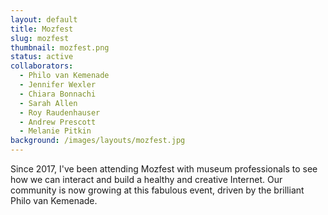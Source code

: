 ```yaml
---
layout: default
title: Mozfest
slug: mozfest
thumbnail: mozfest.png
status: active
collaborators:
  - Philo van Kemenade
  - Jennifer Wexler
  - Chiara Bonnachi
  - Sarah Allen
  - Roy Raudenhauser
  - Andrew Prescott
  - Melanie Pitkin
background: /images/layouts/mozfest.jpg
---
```

Since 2017, I've been attending Mozfest with museum professionals to see how we can interact and build a healthy and creative Internet. Our community is now growing at this fabulous event, driven by the brilliant Philo van Kemenade.

<script src="https://cdn.jsdelivr.net/npm/publicalbum@latest/embed-ui.min.js" async></script>
<div class="pa-gallery-player-widget" style="width:100%; height:480px; display:none;"
  data-link="https://photos.app.goo.gl/wv5JfPecmiC6fEFC7"
  data-title="Mozfest 2019"
  data-description="145 new photos added to shared album">
  <object data="https://lh3.googleusercontent.com/5vIbO--ISiYdBtuPtbtiV7b9Re09n0Q4NTeHKAP3QWQPRpXsnGbNyzjXwW1E7uRDu8g12aEsRrp0qR8KlFMcFuDMGSqp1ctFfw9bLnwhh8ciEnBH7mxNMiTlk7vA8DFJy6MTOBHmK0c=w1920-h1080"></object>
  <object data="https://lh3.googleusercontent.com/VCsIdU3D26LUNrUAqB6C1U6evtlnQNBtfLJxQYrajjkHO3BBFBVLTHby8CnuDnIWf_MJ_wGTClucSSMhdiDxHfDpO5G_vZMJ-6bUq1CpIL9r_WCEvAFgw-RBR8nRKi6-61XLRJE2kGw=w1920-h1080"></object>
  <object data="https://lh3.googleusercontent.com/k77Smu65g_LmYlCOvZ1GKuEcoJI365hnXToOzJqxQstQjtNx2D4m1yJIaWTmp1JHGx4-fQesTwLl8ttd3jf6lPxgvIeIG4ho08pSw4foA276QpUlNPbxrKqnBLIxgINaIPC9g-SNrb0=w1920-h1080"></object>
  <object data="https://lh3.googleusercontent.com/RuG5Xv9WdKc92tr05py2jb1nSGnsgwvXFkPjvEa2XtLogc9sD2-wdj5CEovnvAcDAettOoIKQnQNJ3wxkyrGSPGFfMNt9e08oeujfFpr4ogDpf1zitIuAaSJeR8cTpvhJ0srM5rCCKQ=w1920-h1080"></object>
  <object data="https://lh3.googleusercontent.com/qKOgOiblkGe0D72VXVoAm7o6ZE0aOcSlsT6Xq8f_aMjn1qFHhK8Rg-3Rm-HjZ7nMOOiNg-VD4Y676--w0YVvYPYYuK6ULfBBmDKYLpmY9JqLqGDHGhKfsdPlgKW4PvLl47iclMpAuR0=w1920-h1080"></object>
  <object data="https://lh3.googleusercontent.com/DKdQKVjxvyCllTn7Km6P0nwsA6vbyLRVJoUajv25SMaTfCtN0C7-PYu0QWd6FbPgStP4G4Rk_U4OrXYbu7ZbyUIRKXJ18HwzsRj9_Gwr_2zKtVNVMpd1L91KDqKymhoRRfXTL7ejZdc=w1920-h1080"></object>
  <object data="https://lh3.googleusercontent.com/BsF3BUhi1Afu0dsRvG53iDXEk1qlykPjGrmEfxZtYuwtkY3BdSFnpDpZ19Eq9f600HSUBeR0-hfdUC3SVqNcSi6alhWzq8dif-Dx0Lt8VF4VbC-lccEJ-QVkVEzQ8j8xBKL-P-mraA=w1920-h1080"></object>
  <object data="https://lh3.googleusercontent.com/Sy7IE-KqGs9-xOzBQK9hO1t2gAhyuGt-v_s0EA0_eTIHfB16JH6Pm_-BYQ8cSWH3-3F_OAPmP8WKQdkXgbjTxMoaNBndqcWJwAkIt1kp3NIwPEViaRgztG4ggFGK2duJZcXVeAnkotw=w1920-h1080"></object>
  <object data="https://lh3.googleusercontent.com/l7ZzQlpGdR2qOiTrlqrojw99ZNxnKHWbVTOwmhBOuWZslvaz3G1rUNa-4Kl_Bq8xllvCsHEn-mTTlw11z6xFiJpbBg69BCl3yszs3_bwro49FJgcSzNjoBEoYKf14FnN5fBOZHpSVME=w1920-h1080"></object>
  <object data="https://lh3.googleusercontent.com/Iqu8kBMBeD4nqQpxKGKKFIgIpmzjlQBSjFTZNOeq_3sVqb0Os3DCFOddjBKdMQwl_py1N3DRlBrnkbJ5Hq0DVjPhAAI2SJjzzh1faTFdt1mueYSd3pUnz76DhLj9wGF1ePCdVvA6z24=w1920-h1080"></object>
  <object data="https://lh3.googleusercontent.com/q7Ljcqyk_D25GldvwgJWR2Bvw0cIqLlxnN79tbyNsGig26jVicTArkBqYIzam7W0ekd6lXIJHC5r2OvywYZ_rzwSpvXK0P4EtBHe5BrhbsgL6b_JSdobPghh5SMPe4l41LzN9oYR1O4=w1920-h1080"></object>
  <object data="https://lh3.googleusercontent.com/Xs_6sWp5zU4ruUDASRnSwmmdIKPz2-C3yuDSCOX_ryM3ynGK2wAowLSffSnJTy3L9f_l9-pkqQC3_XlqQCKk4HrGgyUB8t1V1NfXR7h9FgZQglRhQHAIiGOZpnbV5rtfhu6DsvzGHUU=w1920-h1080"></object>
  <object data="https://lh3.googleusercontent.com/krAk3ANn88CfRpSDEJC9Aox3Di94shPtONLUqY1jzWWiWyrUUOs9UhlVfEIYcLAMsyEUjhO8CeKoAx86LgN1jJXXfco1X_T3iQ-KYwpm4KxP8D0aKgcdXHqkvlF1IEOOy3bhPV9ytxo=m37" type="video/mp4"></object>
  <object data="https://lh3.googleusercontent.com/7LL4ClZ7egb2Qd1n4TRDBSL53hufQWoY-8mdo25hleqyFCC3FSdi_OwqOBRq8fBweE8orajLDHu0-Vtysj5qoJtKNUEnyrQTSSdhXvdbBZbQGFBbsQ97cJU_Wg1-6GTty3q21m764qA=m37" type="video/mp4"></object>
  <object data="https://lh3.googleusercontent.com/W1NYYQQzrnYHYQs4Vuf6BlmfQ-KAP0nX1oob5xawWTCl4reeNujY4IYbF50wR8HkVPtrAnTOpbVdMDjtR_Gzh1RyiHIIvNhhjImfOiNyeGTJObEPPypX6TKhAycdWKGhsWvGLN06eSA=w1920-h1080"></object>
  <object data="https://lh3.googleusercontent.com/Q4C6XY_SAOuu1DQCPcwgDHbXinEImmKYBbx2qyphR6VNMT1bXJuU9jihIyLVGHNS1L4UALCjo_MiZP16YBc6FLBUkvb4B4YmuqMYYNM5UWb1mMAlO9I_9F154K-8jQMuSegRbnhhrsA=w1920-h1080"></object>
  <object data="https://lh3.googleusercontent.com/g5uiDGumy9e3wreF4a8Tz3DvtVqiN6F0Znyr_HaikoHMYgNJp9zzsVwmgo9Kb5GrZz-u4KyxPWzWQZyuUBfVmj78h20yagGvsytQQSAAy0D1dHVVL_j0BxfZJdPZ6dPBEL2WkUDQbhU=w1920-h1080"></object>
  <object data="https://lh3.googleusercontent.com/F999ChKsKSmiLRKYxF0aHg9DPu_-aY4FpwSlfJFy_XdxMz4XQ4H3FLUsvoCupgtyA78b8znpxfzCtFaSSxpOvZYlo7ekcdQxCtVf90Y7UzVhMlo19JMoT_vfPwoB-DMOBMY-GWCRM9Q=w1920-h1080"></object>
  <object data="https://lh3.googleusercontent.com/oVVqAhRt8VgfnTt4LfsB28M_9bHZ63mf6flUlAI2bPRhiUMFUxEXv3DNaT3DcOI5tSgmav4gJyLRYSf4IFCds8AWfyJNvAFWYSQ3jkfv437SrBuQ5lTCjiB0MT9L7_iuC7dc-zjat2c=w1920-h1080"></object>
  <object data="https://lh3.googleusercontent.com/l4e0gTl0CDHVovgXcMz2PvJTJu2OavylIU_UW9eTyeI-W88__EGu7pb6a1LY669f_9v1m8ZKEdE2ttLDaJiUTWjagJsEndU_U7rAZqCNui8ZkykYu2LzZRHynOLqbADtITo3ps-enLQ=w1920-h1080"></object>
  <object data="https://lh3.googleusercontent.com/o0nxSM6NYdWjifEbBpESsTby0WOjQk0XbYMvx7x9p0xmqEwdibAf_kawRFswLBr6T2v0Y7hJ5wu1h9_BlqUtpO3gYTRPSAAyU7EDFW_Rwf2xJlYjepgO6NZ49z6KLZVCmDxSgZPAhWc=w1920-h1080"></object>
  <object data="https://lh3.googleusercontent.com/fbc_PVXEky3Nk8bsRtrfitbh4o3j6UNGyzYhhhG3HZh1vsaKf2xl8zNa40HRNdnfRgbGZkRTcyJ4NB1PSls0JIljuHJ0k1No8KCwkzcAaZwTa_UPfspO6w9RSNTMVnHUWkOIMm0BdqI=w1920-h1080"></object>
  <object data="https://lh3.googleusercontent.com/ULAqFyXeV9shEAUaMR3HNfOp-Bl9K37UVKCx7E8blE_8seBaAihpjK0A3PdRYQjtG-Zj6rExx1U_4K2uWqkNwyAPJgqG5WtCHV2dvM3cWgXOixZIiWUWFvUlapsgQnmLWsVm4g8dqjk=w1920-h1080"></object>
  <object data="https://lh3.googleusercontent.com/7mRHyVT9YbymIuTG_BLXksP3RketmhnlBMzIGhS9ADiytBZbPYkjCG-K8DkmtqpXOlcRyC643hgV2Mz67y3Q5qN94q0yo7qteMJpRdi604S8kiJEgk0PVECOWVLwCOgJApebBqonlb8=w1920-h1080"></object>
  <object data="https://lh3.googleusercontent.com/pCmumch5FvyJ2_tbH82foRwm5i0DWQNvYNGuYx3sMU8Pjhqweb1wzpOG5wk1QPLhMSifMQmDOBnSTWMCOtTR5XxUg-89kIe792uDvRi662Y8LgkozmF1NdhVBjXkIfMdkVeBTWQHkg=w1920-h1080"></object>
  <object data="https://lh3.googleusercontent.com/I2oI3dzR0nMYkT0HF1Na7LtPCFzjGRXMbXNgRvjAjolGHiUKTaPZG43g3kcKxZ-YA8sWqOZTZJc3y-CDnfIHdwUVwotdAidC5OjDj6XCBgKyypvaHZoZhKue8rRwG-KMjORNQvFUjw=w1920-h1080"></object>
  <object data="https://lh3.googleusercontent.com/PLycs3m9NY6p_WTD7_1PcRIc6-6xVihfRgGoGu7G3WMbZfLsxQfwM-QkQ1454B6RvolYJsGLjNL2nEum816lTidf2w5ZAMDmFqWTjN9dsvXxFO3d5gEDykvTRRB08rPbVksgeM3VjQ=w1920-h1080"></object>
  <object data="https://lh3.googleusercontent.com/Z2wMkRRfwd0D_NOUcio7pA3WI7e3jPujMFEW6ugWPZyG5Lh9U60OchRH2ibw8kqzINtZjULj7pMNlYYFbGnV8rp0PFSH8gZ7gdDEN758qO4_2GDByDwuVR_WontnPvBeSELawO5iAw=w1920-h1080"></object>
  <object data="https://lh3.googleusercontent.com/CayEPs-voaWoKmEZar-p5k_PwP0qNKHdHRF3lUzQ0WlN_FPMOwZGNGYQoYTKvM4d1vThJLnDqmSv28lmVrLuWqKm_zbLmkzdYnEryPBgj9LKgzmESHuubmGaCrQVWj5gk8WtnYRwPw=w1920-h1080"></object>
  <object data="https://lh3.googleusercontent.com/EA4hiHLKzzw57fmLZDgX2lvB3_c4FTIaKxm12CJYmnewpoJJoIRJRGMgtI0ZUV6VgruGeS4rZ12XUvDlzM97piNjD74MdPNCjQGKz6zAFyU2nNgPzBznzKuMl-FsA0WVPFQZZWM2nw=w1920-h1080"></object>
  <object data="https://lh3.googleusercontent.com/WHHkoudgTmgixvQtEfxQpqOBGBxgsUm9e-1T83Lxk8mgBT8FqbX-l1pll9bmPq0lY1eQ9HzOrkzt9ek_VPFPEtciROYq5attkgnEg0F8jOcxodvuvUZ6VFs4Fn3iBF1JBEnlqllFBw=w1920-h1080"></object>
  <object data="https://lh3.googleusercontent.com/-umepSVdPo0ponX-aIvAqUqQGe659OoJmLsDV4GUnZnFcE-FA3nJXbk1OCBRlTQUu2BnYgMQWD8322EL4FbK5CHLgb0_7TatjsiKKM1RqwwCOmnMHDTI9Vk_I02TjgO3FTXw-MiwcNw=w1920-h1080"></object>
  <object data="https://lh3.googleusercontent.com/05dekrGC0Jj5l5V8kQYOeZIiUsIqhuD0n5QNQd_WJUFO02sEMIOEkNa-LFTgmummM6qbEY3J-Sru43p9cmXzLR_Wt1ooRfraAOJJMa_KmDyvjfWIYdWTPw0GlPJ7Ss1adrI_wiklmFM=w1920-h1080"></object>
  <object data="https://lh3.googleusercontent.com/vPOFDVzlITdVx9usdMXVQB2UnYDXb0V7FjClI2_cB-pGV1i8OKToy8DBA1Iw9l2yfbVGo4zhfqfiOcS1rMKTRn3Qqpa4JRX3aWHg5t34R-EC9eYbe4jiwO0mN6DtEdnxz00x3sezxA=w1920-h1080"></object>
  <object data="https://lh3.googleusercontent.com/hNkMQnUM_W-S8f4SEQhvKrvMXxANGOpyvzwHzADOyVAJlfGk6X-naVnAr0KD6sV49Kin7PjqGgSeuywq7uEpc2J3nzOP0pGxnVVSe78v0fZ6TWXz9kD9oj_huiarnf1d48A4YfR9RA=w1920-h1080"></object>
  <object data="https://lh3.googleusercontent.com/pqGJgiMivJFNXZbugSkE5EvCSxVYPtXJRmun6kHDkWBN9Dud9hwcnWE683uq_hhgle0f_gzRw56Gh2Ne6agQaIytcGpjuBaQ-iKrex4MOq2u008lFXWjc3J0FOG1IbVAEbfHm6c-SG4=w1920-h1080"></object>
  <object data="https://lh3.googleusercontent.com/Mv6UILXzjEP2JwheId9ITc24lhYull72XiuzgJrTVn7VdsXrr4iYL9-fbX3ODcN2RnVWA7hy8EIFh1VaOrAtrISeQ-4q74_y4ZobZnm-dNIDVYp1sqVAOjo8HJ0814TDYTUwYJLZxeY=w1920-h1080"></object>
  <object data="https://lh3.googleusercontent.com/178RtC9chS7K3EE6_CxroM2HodBbRV-yPDA3PvTYDh4E2OCaclvQLQQA4A2dmux7Oc7v4Kc9kUyVQAYqjCATPI79QaVC3brajWjaQkDs79NIRrCTbvy-VqWHfo1s5TCtn-8ZOR5BLI8=w1920-h1080"></object>
  <object data="https://lh3.googleusercontent.com/hR9cXVRTL5Khr9_5UvViOub4Ch4N8jufoBpkrDfZOo84T0H66llc7UuTqNOrK34ioCEaQvmX5K0L7_fx4mS-mck_vVCo3uRi1bE_6oihASpEVsOocI1oqVdRypMGuKJ4a-y3bMRswE0=m37" type="video/mp4"></object>
  <object data="https://lh3.googleusercontent.com/gjUQjHuxhUIW6Il9KMunuU4r5H2v5ODSd9WC8BqJBK9V549KRo271GuuvU1YwM-hffJAr6NMsupZslksN-xdId8ew3vUWOaISFqxeV1MzEu-Q3I03xMKVW5xi1rcqEOpmX0RJRY3Hfc=m37" type="video/mp4"></object>
  <object data="https://lh3.googleusercontent.com/scTq07uhK72JHMejWFgjVrgAcimubuUvUiiYfOiuO4olQ57XOfgKJw68x9B7bmGip88N2rRnkCGFlAq6tm8ElIpG-TwuC8qpftRFymUyLe2VhzQUjUvNulv5TzOgJeqxGsbv1f-DId8=w1920-h1080"></object>
  <object data="https://lh3.googleusercontent.com/XUsNbhHIfQXXDxCqDl6iOni68jutfhA-jWpA0xLdwM22iQREElWvCcU-wdC1sEnridmJtKVkpEHF2MnDHbJzx3nMlaWgoT-krG-WAEmzyh9yfzgaS9HQThAReRMYChrXngOvgzS6WvM=w1920-h1080"></object>
  <object data="https://lh3.googleusercontent.com/SW6LQR64SHOUQTSzF7CsrIn5vt1_sZaB597xUG_DxkwPQRUtbaUnUrFoRsNaQgySD9uITzYq3Lms1x3rJa0sH5d6mtf9xNp2PmMl6CY3PXShzkyRbiCEVZEV8hWsy7nT2VfCqMnJgA=w1920-h1080"></object>
  <object data="https://lh3.googleusercontent.com/l80Bi15prlHjBeIPG8-9BNjlCycBphPCTJmL0s2liVz2cQvaFlkEdESU7bH7SXftNVh4SLOAp80mn60t0-ZNi0TjwvcaJhWV1soxnCG298pVSebhtJ27kgRynwSy3iwa-X6pKh4GzA=w1920-h1080"></object>
  <object data="https://lh3.googleusercontent.com/bqbFltNG4IQWHI9K0J4vRAjXJQ14xJW4SGFXACrCtHDsgN_ExZpfhokiRB-nZPJdBS25lTULN8y1uOhCZGKdWki1kjiTAXdQGLSmzjeq56q4EMEz5dU9TGzeDDTk1a4aZHNJBHwMzg=w1920-h1080"></object>
  <object data="https://lh3.googleusercontent.com/RvjaML22YY4GcH0deYqAvRAncVViBBuyWPdsHQd_vEgxxm9jqRZKUj9GSBb2011ZDZp2XT_mANvR8PDR2lCLqv3BBKVE3a5MFRkdJuD8kkGduqkWPcZhNaDhjJ8sQd9bfZtTn2KvfQ=w1920-h1080"></object>
  <object data="https://lh3.googleusercontent.com/Inl4DDtd_R4-NJRN-RggoZ0a24BG77QSuCK3uJPj_1FudKFy6EYVKF0EZuAN_qof5S0Z8f1MlGQUAzK_hfFkQ6dNLgBXfcrSnAkoWREEfycaOwUwsEf2zmoS2Flow5gT7Tf7VoX2bQ=w1920-h1080"></object>
  <object data="https://lh3.googleusercontent.com/OiE35N8igaLUYitOOPQgSOcRB7wDiVNxwValKHaBlXCgu9zRD2I9To1MSpyORqijFITniSaVDoMBGWyaXv58-1QxyvCZ0kXfIrmhCcoT_PeiiW3ebICINVexcOiqH5VLuAgs0MJI3Q=w1920-h1080"></object>
  <object data="https://lh3.googleusercontent.com/A5Wo1zT1h85rUPDNslLd3upC48lYFpwU3LiFSgM6PiyKxtoQwaAWZwWdmXM6Nnf8Up64TInLoKIr4d_8uvBgRBS-qI6HNhQBG3QPG6YVvX-X6mFVK0vAke---u0LQcDUREfsCCBXrQ=w1920-h1080"></object>
  <object data="https://lh3.googleusercontent.com/Sgt2UENXZdmGyDzD6uFWNNaW0-azhv5k77dDiS4B82n8gU7KnQNd4QeDUkymbWOUg7eXyfRiN8P1QiiQ1ZF5bIkNxfkhO4j0Bt3xWF8qNRwJI4_dj9uabsvTT4qa2e5jyiCYhKZemA=w1920-h1080"></object>
  <object data="https://lh3.googleusercontent.com/8e8mdw_x-KW97A1pOme8Xjx0zxcPFHEnC_W4MkoyzikCAsQBh4JtbU2y5R5PbaVO76n_b18Ba7U-T5KM7U2cvArfHtt8TXckV9iG0ajL8_xsTfs-LuV1JUfcc7vK1SWKqoD5OA6weg=w1920-h1080"></object>
  <object data="https://lh3.googleusercontent.com/Vc6M72JfRGpKftMY7051GX24B596erqUGH8uSsVTD3V-mp5Nvz1gJtNiusITDFwsfduNn4FqfecG7Hml64Bayfv98jeoBp2WlrLhEzCA5AUIGEyImkzdIsd4xShNG5S03EUEOT68Mw=w1920-h1080"></object>
  <object data="https://lh3.googleusercontent.com/Tdio_ZCn9ouSyznpu83RzbtajKd3OKbRHGDwoxtX4L9VtU6t3v5itxSToquGWmRtnoMLExeqUfG_NdFhB_Bky9wO0p308b72deRluR7lm5IhbQdkmUKaqJqvgkJEVMW5kXB-bY79sQ=w1920-h1080"></object>
  <object data="https://lh3.googleusercontent.com/HZT4MIbLW2D_UD5L0V1ULH_VEGCojoBVGM7Lncvjw9_8DU3e5sGh69OKiIUP7eIf76T_dOXhrsnXpdx2yGsPbo2q9JWFiPgKpy5UXAsp-mtD6s06rGxVETkchjZbsaQCXlVx5tV9vRI=w1920-h1080"></object>
  <object data="https://lh3.googleusercontent.com/X4x7NrGC66AjsZ5UbmCFBH2_GDvl-Wi-uZ_WrfV10a-bPaR0W6s_dYjqZqGeOWQd5CU9L4mUAK9R9seGKd2IqjnQtn-WEcoJlPjyCzWlsg4T8NF_YBq3FcWQhiMOclYu-eFN94YVRdU=w1920-h1080"></object>
  <object data="https://lh3.googleusercontent.com/p9WtMiB2-DxRpfvt5V_Y04LhgcqwbJqTL7LD6n81nRMak_fjm--7FPZ9w17hgG_9C6cNF-W6szkDs--Ee1X4T6xha5CdMGHx9HVGxuzltm9m5NHxMkx7jGFxABQshQIIlsVdvUJIu_U=w1920-h1080"></object>
  <object data="https://lh3.googleusercontent.com/xqrqx7VVLe0t9vIo8sZ8YLgyynWjCOYlLWCKenzYB5QFg99mhIdBhBJ4SbsMD3Gu9bV6Xkg9iQwEcwSb8l0zQNoAIWyoiC6pzJOZORQOjwHF8yp_3OzHJSK22KkfLd6gUNomi1fjMUo=w1920-h1080"></object>
  <object data="https://lh3.googleusercontent.com/c8xPm6mJE9-K5IVbXONRMU8OmXqGPEQHcNGOuUq_XW3nc_A0eluBX_4smLUJnI_9Xk7RfdTWg8KFFVdO60l11pdYuM6fU6QGD5kJyqiffvvYzrXM6xp-0AnWarkO9GJsTQ-pwPDjkg=w1920-h1080"></object>
  <object data="https://lh3.googleusercontent.com/tJS6thoOyoURRZYtvuqFis5BoNoBwWg6GZfibKAsHYG7XDBtVgIIKYEB9qokMD6wyQ7cKP6Ioa0NSpu9v5cj6Xf-FPrWM95f4CA5pFDdc4rG07sFfy2nX2bERlyptiEhL97IfqLIzw=w1920-h1080"></object>
  <object data="https://lh3.googleusercontent.com/DR_GXuYDySzOdYKqHVYu5Zq54iiOqgl_PaL_ob4KVFPqOdyU9DRz8mjDPItHsTWRAwWqx2nWGG1J-NL4t2rBIwuD-QCjGsjyf3KQoxknlohiBf-G9nIPwFe0dNJDfOypII6yGHiJcQ=w1920-h1080"></object>
  <object data="https://lh3.googleusercontent.com/K7KmgDe5LMPCYehscv0jP-KvuL-YSH0aTGEaaQbm4wOz9t-MM01uEttquWyrIeRBSNB4Amp3RwdASrAKtW2O_6bkNUtqspmNVAsIU7jxCeWyNMUQCjkkIPqdqMlr8U_BUcF8ugJJauM=w1920-h1080"></object>
  <object data="https://lh3.googleusercontent.com/QRJDphlipxD7mNAbI_aDxULwWGOzIfdpb0F6UiOYv1ba4pAx1vNbS6FN5UY7oJYs7neiXx7ZqcklwZq7vuynRagFJtm043ZxHGWTHzKUWgi3ONeJqZXYIyHC_ETumqbJs1hbp3zEoJE=w1920-h1080"></object>
  <object data="https://lh3.googleusercontent.com/UKh-FXma2qS0u96EKsmf0BwueYUG3l9c6pcLeQShBCGD8eerF4rVCicHwF7Z8-i8aSlp-Z_00OLT8VKFBsoCVtl7TfbeONtaePVZZ6-nHhK0m_b2SWSezSZHrwDhXAH6t7SqSIvY1O4=w1920-h1080"></object>
  <object data="https://lh3.googleusercontent.com/c2i-NflmriUcVVB2mwed1BSXVzGd4sP_ck5hx8ub7ZSX1zqP3EUjtDPxwpFZCgLNgb9IpC2gNgLwDx7RutyLH0bUNIhJjAdA4rG-4bwamcVVLFyVHq_r7h-pfcVFtE1awLKEd3WrxsQ=w1920-h1080"></object>
  <object data="https://lh3.googleusercontent.com/DQV1fie7b8HaNDxCUPZGVsEtwoeIK_lZFWA_Obvi-02DfEZxOcQja-IqCoL_9WQZk-EXRaVbNzJk8aSw6AkvpROeygUgmMmT06kO7JTb48fmS3d7UCUdX4hKLsI2DiVXW92sA06LryU=w1920-h1080"></object>
  <object data="https://lh3.googleusercontent.com/0cFyc37-nZLMUgmXtYovTDieJUBE6UC145WcM8nDvj992fspyMhBWzi530h0WrL9b2RHmXy88T8sjVjbyWANPcBiwVKx2wAs6Sz_MQnSQTVAq8paNLHnoDJBUzNdNDeepR9W3R-sNfw=w1920-h1080"></object>
  <object data="https://lh3.googleusercontent.com/N-X2vLosnbLwdFuNCMYTa63GlHErXjBtbk19seLnzX1RxRoFqgxtoLFxjPHN36asnSwF2hUjy_f8ECaFR3A6ZxfPCv4TC6-IRWi0m0n8VStlOWigTbtjHSsnXe8EpoRgGwhjxJn2uGk=w1920-h1080"></object>
  <object data="https://lh3.googleusercontent.com/zsPK2QWnf6WEHDs6knOvwAulY-xlLQ2bY-weUFUdP_4M_0yFqewXSSFNZYaoFubdLOR-joFD56Htfz5wsgErTcRKaqvWWPnJ0GvTImTEacp_53YQMjdwkLJeXPiPhlt9-S1zghi03w=w1920-h1080"></object>
  <object data="https://lh3.googleusercontent.com/NMS4DLC1Dzjb7hTW98U20U3rBy8dxlBhmuITTHtQiVd5Xxz5hR4rBXwAQC52kOxbRFhdqaHs_drdiqeDlieNhXL9q3xn22yBWFOvf9daSbHvUyD_vV6ytI5zBJCzj1GmZi8NDIUSNQ=w1920-h1080"></object>
  <object data="https://lh3.googleusercontent.com/vuLv2D7mRdUeOKaVpmjebXps6a_TkmNTXoIZGfHoD4oIAQ5hLlLdzUBDJLO6kZm4EKm7dIuEzE4xbExfHmtG5oxRqBePjMwusbjYjpS0ykj4jwynM5IVq4MhSLDp0iXDdxX5Ckhz8g=w1920-h1080"></object>
  <object data="https://lh3.googleusercontent.com/NnTqbXa5d3qprIC3k2zEThJvnrGFQ1NgAxtf-F2qde9Ap34Cx4wVyC-mwqEs3NsYis6g6GY3DcCk8wfvYK-72tUr4M66LQd3t7KpljxbxIRaq09WlU6FyRnrxqboS6_hVNVO2ea0Frw=w1920-h1080"></object>
  <object data="https://lh3.googleusercontent.com/aB7oj6sk5LyBz_qlW3PhYzDyfcE8Lmosnkoh3s4kY6OB1YJlTGIhxV44u2qUy6JQkNkL2k-QIESHdn6eHsYMDamBilWdro50JKGLaidoW0hqWUEUp_Hw4Hfrg-7A4uKE2WpKgDBsRfA=w1920-h1080"></object>
  <object data="https://lh3.googleusercontent.com/FlNJsms20O94YCHjflUUZbIKl81Y9Y7_EgnNfyUo0Cods43MKOI8b--QM9lRQA8JOe-PIwNBO3RtPQQMX3g76EDupHTvJ10eXygNoqknpp-2gUOYHMGEAHmG0C4U-FhwTXSAd7qq-3M=w1920-h1080"></object>
  <object data="https://lh3.googleusercontent.com/y5uzHMu2ujDBSxGI6hmG7tcyiLJp223A8smd6xC_IKHox3Z7hYyfTpXh2XWdZHrwy58LBvgaNd_mrc7e3pGlGEud3txRWWQK8EqxsKo_l7CupwqD5XzH0qHr4-AWGjC_Vb4-3AFaXY4=w1920-h1080"></object>
  <object data="https://lh3.googleusercontent.com/121GoZFngRInW6fnm0Ypy2z8W7aJOdEBmZSLOSPEcSljtJQap_2WuuDnWpkl4WWMm6zZlx55nUpxxgBGJnEuRqFltRa-y9Uch-AOJOFNhdv91RHe8VmdzsinvfCS1xJ8ayejCQp4_g=w1920-h1080"></object>
  <object data="https://lh3.googleusercontent.com/QlptzkgOakkWa0kGJsmZYFfNsABTwvuyOAHfH4FthPNqnyvKDf7BLNgNGBZROz4Iaz8J_14IOhRGEH8ZA10A0dTM9EylfD60rUfcW7807QFi-T6UBAgvDi0UsTdq_xP5DSh_ETVo9g=w1920-h1080"></object>
  <object data="https://lh3.googleusercontent.com/it48Q8eo6ziZdFNj3crlL4jIpgbJQTHcLoNYEvOVWlrexQAKcJLGn8wMK_TjWH955R5vO-6UfjzTMj0mc69l8N9lE5ZwCY7xK7SWIrO8fp5o9bASjOMdZxZHeyNvzpoioqYDlyv5jg=w1920-h1080"></object>
  <object data="https://lh3.googleusercontent.com/B1H6ulV-qHt1SZpfhTb4nCsZjC6By21T3SNb5RSL7RqxdEQx1XhZ-mTv81a-NGGmZFavRRD1CkqcaueUDjwLcWRAREEP7Rt_STPfcwuKqoDqCzrmrGeOiMV-PXnqp6vxvYeQiMmXtg=w1920-h1080"></object>
  <object data="https://lh3.googleusercontent.com/RPnuO6ApjEjCDXPibs9RKv3V4NV50WRu329If9GYe95s1HBAitJjw6ORKBct1b-4mlVEYJ-HScCMtn7JtmjZiGdL3QjDGr9znbbSKw7HIvz9hTN2AOkLlc5HxSSjAlEATSCx3pQWGw=w1920-h1080"></object>
  <object data="https://lh3.googleusercontent.com/iJMY2z4nk10HbK60IMMBzYf1JuRMKT53YUufxIXYLfTOj3DfIog2qbBljRovaaQb6ESA1UiCSqJiMulrMDYLae9SrvNVH7j4uyw6eUSX9TCZT2zUCaSrLXnrZxEBDotMU3CGJ6uZ-wA=w1920-h1080"></object>
  <object data="https://lh3.googleusercontent.com/jpLrsKpumdugipJn3Gt-AR3RgCSMujIUCqXB_fhYsKlbmmE_YEeF86PEYJuKHA2c2cVNbhL7Oj3SNj3E27SRNvuxgY0-NcshEZi4hjKiLuwvyvhYH_SgzJJ-iBv5zOPy5CRIzxpF1Q=w1920-h1080"></object>
  <object data="https://lh3.googleusercontent.com/Uwta2UKSuH-992wOKFkmhoch7Mp2A_kKCXgQCa0Rk8orfyv5pXlcepCxEBQ7-zFffNs9_9-QGyhfq271UiW97Sw2b2x6NLFODiX-yl_PYK8izkp4K3PjczIqj3QFmcCHziNK3P8Xwl0=w1920-h1080"></object>
  <object data="https://lh3.googleusercontent.com/e-ivJOGEL2tESKv5osLD_j6-ZHOQ2_t21j5uYsyhpbHJwRX3mrSwVnzDIgviw4MHIgaV7Xz5oVjzAyoYuhAGHyT-h_eqFUwDqmTxEDBNa_NV5VxaHsKIT39rZrmKU9g2mGgQ8u3u_VI=w1920-h1080"></object>
  <object data="https://lh3.googleusercontent.com/jJKsyh_6clP85veftGMDJ9AXo-kdVEgKsV_YSDcndrVZAYGGrDfoS2qwaU8KoPxoRqwM_GP3T9EmZ3dP1trnVEXIoce2CpT2cV6tWk19IOBzGSBoOpy5GqsiNxWBNTsEYFyRggVbKHw=w1920-h1080"></object>
  <object data="https://lh3.googleusercontent.com/ris-yGJtMttH1vBECUFrzSsyjTpZxcuiB6l4l-z_6YfohxalHc1iIE_xGy3kuj2wFrjqeQSEEcBa_vRNYoou60CSPttLTPdZDeH_r5wO-Ap5zjnDg_0cfwL-0ga6IAHOLY75RfhDzA=w1920-h1080"></object>
  <object data="https://lh3.googleusercontent.com/OSoV0Jnm4tAZVuSa_xxn6Fz-UqqgOP4MDmvb43ICyHvJzN-5zHWt_PRCvxUTgA7YlonamIT57NChz2z9uVxg6G7nNzibmZcTioFZnXoZgh7jkhzPRr0y8UwTqFaWAsJ92tWrAPewMQ=w1920-h1080"></object>
  <object data="https://lh3.googleusercontent.com/nYwX0fQ8C6pdYhqGhhmUBGI2HxhDTFjz8yBYBvNyoD-pyZ_q9rssKe7kGca7js4Z6FH21znQNSlKpq347IyKsE1XFeRbU6pzwC-5edmY7W40Qt8rFiy7t17AyOsvFdhN60BLp6MF4Q=w1920-h1080"></object>
  <object data="https://lh3.googleusercontent.com/PDu21kfS_8M6pB4jE3ZC9GqZd73nalZ76JwVXekJSahnEtnmMlrXzHlcQA_jV2d4yHlYoxCBz6jDnzlKXyTb73SIncya6BVgfkWbgdGjVJ4n6WKuVureHchiByCWIdpn9Nf0NuNhFQ=w1920-h1080"></object>
  <object data="https://lh3.googleusercontent.com/ytdLj3brTu8bqYjQs6czs8qLHw2Ogfem9oF68MHhQt-m9gjMYqmAFGVTrtHS1E03l8xJ_GVcLLxeoLvxeyV5uIou-OVp0GMDSd1gMIzUz1BSTkn_z6U8pbFsBpneF6SBw1lNmLCjOA=w1920-h1080"></object>
  <object data="https://lh3.googleusercontent.com/eUOswtUs_RSnW6IDRBWCGPi3PeyXqU8BqUEfgJ2PIekp4NvXU0ql3ZochRt6zAZ6XMRfwUeH891DO2-YBsMOycY5CDC-rz5oK4SmRMWcZ-E3GQ7N3yBB8b1aW6ZrnLBXIK3VVYCBm8g=w1920-h1080"></object>
  <object data="https://lh3.googleusercontent.com/fk1SVwwZQZZUvqjhn-ok58TU8yUUvmsW6gKNtXWAv_rDCSo63Ak-rBbf3m7ayDiz5KYS-1-iegkZjLUxpbNbzFdUUlxqo9x0YY7oTX9VCVU8HN8WWBD9uFpRjIyrWvp2Aw1W-kcitg=w1920-h1080"></object>
  <object data="https://lh3.googleusercontent.com/yIk4tZuuzVnw2rY1g8A1oUtENDACJKPzWLjcQfN4iEnmXyHzRF6ZAM-Z5QUg14jTm5QWpEC4KTopAAgE0fC0JA3FGXlwRW1uZZ5Omy7r5c56toty73WMJd-_XH93Vm4_ENtn5wgrnns=w1920-h1080"></object>
  <object data="https://lh3.googleusercontent.com/8HbzlDHMQeslnNryLAoeaHNAc1OeNBg2L3DbAgTxzqMrznKLFrrFVgf5zBLDEUi6WJX1dtRKuT_vnq6et3t4UcIi-QeYA6RsFwO6YwCVen54zIPWXEl3c4MELd2q2YPxr2CHyp195pQ=w1920-h1080"></object>
  <object data="https://lh3.googleusercontent.com/nh0YsTsTqV_etWdyVFgyb_VpEY7HLPGZs_f6j5i6Pz2fN4sJ7O2PuFAMFbTfnxFhqmPYNgYxjtII61iHWgre1qcuCUx9gtcanMCA73klWVZAN0I9YUtXDB4tD8hMeTQcch-NVlmgZQM=w1920-h1080"></object>
  <object data="https://lh3.googleusercontent.com/VVUC-K-3kkw8l9JFXWDTi-FYCuLbU4CzyoxFVC4DeO6X9oaFRa90LL1QxRdCWk5NWRDcRq-d72vLTo5g4V9fTP_sGgwxFPuSQd3ZN9g-cJGxktU6DTzOD9vsALJYCg21OOQQATnCgo0=w1920-h1080"></object>
  <object data="https://lh3.googleusercontent.com/k5RKpviNB8LP8yOh9tYKOhzciP3GJM82fQL50qvRY0mfUUHI4NpVq31NJiI-fJ-6OgPsK3u02Ox6p6NuPTsyCMbwEYF4r-5f-_vzf-u0WzDh-QHZXL5SBKhfUObrIYFhxlcPYuHNfTU=w1920-h1080"></object>
  <object data="https://lh3.googleusercontent.com/tQGW0VBzW6ygaiKM65zW5weh7Iz95dYqqsrdp0yWLTqHBm05Z8UnnVM-4a7SOHumwgbMqlY01wqYeT173d_kX8MZUV8wmwjznVll2fh-MCQOGHuNHrU_oNnEJDElRjQUud1XNTnwc80=w1920-h1080"></object>
  <object data="https://lh3.googleusercontent.com/VLiYDzfaYLf_qVBwUGTII5IY_Wc4vdzY99R8ngjo2CcMFJq_MngUKH94M1c8-IU92YMkq4kAuLyXu6dzAvJq6-qONxvVk6cqRthMKkKXx68-pzykAIAZK6cVlv-FoJOrwQPOT85S3Y0=w1920-h1080"></object>
  <object data="https://lh3.googleusercontent.com/YBcFA2xskGdSRXs2VN_BlgokOHWzpfRxiUqbi5kkj1jE6-hv7fV9wj7G46cdJuK83bDL2qetaoVVM2e1K1JoTCwRlY7msFIPLG2NrisxfTiDp7MeyJEDeT6V54oxMxzmdR0nrFYimpY=w1920-h1080"></object>
  <object data="https://lh3.googleusercontent.com/-AYab-sR7tewmtypeiH4Ax7ZdKKj2_x95CM1tUlQkUCLSdbOlNYJLQpEd6B9v1cZYz2UFH3u1HBa8vB9vzM2TYBzkWUveh__POJHl-1Uo59U7fRFeEZ5273e-PA64sdLAmGfdPtPCxI=w1920-h1080"></object>
  <object data="https://lh3.googleusercontent.com/PYwF8wYfTIowWLWnlEYtwM-UPMFT4bq88Mrqs3KjTwqckdRqKAKrnrizQEZhSoO7uGy6iQv0TF2eM1Td9pH65eGuBcAGUQ8gOdnIWEkxBihse-fKB4VDVqJadlh0Lyq1bgNk_EWT5SA=w1920-h1080"></object>
  <object data="https://lh3.googleusercontent.com/M_Jj_rizyfRP2-92fktTqGY1PeFLaX3aC0gh1jY6duMO6ZpE-EPNXm-cWyBqsChlIEWAwM9lEjUfWY1eIxKKuvDeSkw3QBwM82-KZW-dUFwug7XrWXkzRZZt9NM65Aw9vcZcorzfLXo=w1920-h1080"></object>
  <object data="https://lh3.googleusercontent.com/I2F8XqD_H43nEf_Xbm0rbECN6RZqnZZSYq0q90t0Mz0UqXnOTq7sFKQIIjo2oVM8XMEPqwSeHI-b0l7ouxj_xea-dlY4ymrw_5DpPNyib5DoULxeqWYi-3z2fxQK7EktYSKPltIORXM=w1920-h1080"></object>
  <object data="https://lh3.googleusercontent.com/p0OhdjVBQxOp4mPxfxt1uSgAF6Wx-DSgnEGVUq7lG6Mp8MSsCJU9ZDtkmTEbmhvLWaMQC9sftZpD5hZocxmroXLyFSons0BLxCBhVNnaNfc5WI3m8G43DiDGrn8XivjVjRXrBXLrRDg=w1920-h1080"></object>
  <object data="https://lh3.googleusercontent.com/i4i49r46C4gyoU5GQsm0mB3sE5otLwtraS2JeGxrV4OFrZ12Os142n0Q-obbjxZWauHbssIhjrDq8rJmhkm9Ov1aTMetudp5bjVBqQFGLr8g6vBaRAoE25Q9gaK6kd6U5OeejBkRCJ4=w1920-h1080"></object>
  <object data="https://lh3.googleusercontent.com/JqZLeXon7-A2Rf7WSakFUOZy5Q-Z7E4sw3ZDwjYkHsXI0FF13NcIkS68hqjs6FbLwcvMlHYDYFXZO8KiUE94bfyyL25dREan7JyQkuDCc9Qqw0GfCd5nUawZ5zTlpeytPaCt4WTbmXU=w1920-h1080"></object>
  <object data="https://lh3.googleusercontent.com/znNkA13Rsje81ba9zbb12Dtj2pK-4SY-qsk-W9eZmGuJxV30n1w5qlRoTtSeHxu_PM4-rznCpKGx-T8_CNpiNIC5INPSjLRcHocbBzMxTKktLyvcF3kDguYQ0yew0T4wLvAQNXtd5qY=w1920-h1080"></object>
  <object data="https://lh3.googleusercontent.com/cBgCqB2K7MORQuEuGFcehgsWm9zz-SDumllyExBWVwRT7-md0wqNTtAlTzl2p2k6N5S8Oyp5kP40r8l3ODqisR4FE1lCMSfA3-m6XvFzI46o9uSlOUq-t01-a6ZNqoQ0riE9-3-h10s=w1920-h1080"></object>
  <object data="https://lh3.googleusercontent.com/RsP9q8ua2BXf26jq_25uenvpsxIsGUO2W_g7EsGKRuyZHX_1itsJ0diI7IeuGcW-YQsXr7VSSvYdoCE09TKqU6gZB3FO0NLOlZ0DIHYPnmcEqaAkvUCuwBk-_p0ACJ-JdZelCuWl8mE=w1920-h1080"></object>
  <object data="https://lh3.googleusercontent.com/0h6Te5OzXAMsz8esekgdEiJEDKyVYiz-Nb4hmDjOw2r_-KpIR2-3GWrymdAiwMy3RtHkdUu7r94ONsU7zxY8NQeAduVZGkorwrTs2Kbcx0hM82Usz9tLHTNsBznIVrvsV4yapWCLWdw=w1920-h1080"></object>
  <object data="https://lh3.googleusercontent.com/risf8I41Vmvmb6gpnFzuY5kl93-I88aVOjs69V5fTKNJ05QtNoepzQN9yOLTea_Yaqn4IJnsxkSd_AL-FhlePJDeCPDBTTDp1iMa1xR9tM9SVAIDYo8UObD6SBRdlovfOiyRpeT6jg=w1920-h1080"></object>
  <object data="https://lh3.googleusercontent.com/YR3gDqv870M-8XjZQNa2mz7CbdWqHLTH2_A76VXWoB-3nJkddB8UrGYZ0G9AX-_czxPAXjB3jmLdlHewTPKXE6nP1zG1B2nXMneLdrs_LrIX-V1e3SZVocJkBAww_5BpCwmLzVfJpw=w1920-h1080"></object>
  <object data="https://lh3.googleusercontent.com/nJV0b-6BZaCxH4YFmEhjAXRmpxJEo82BnR_13ZaaY1gUfFDpTqIN-Z6RswkTnkOfmavJl9Ath5ry3zaZMRM8vMiSgI-1IYEeuRsR72uwLpVxAYxoLL3cCn6sHKahzxKR51ISofTNmQ=w1920-h1080"></object>
  <object data="https://lh3.googleusercontent.com/DSIWh1_02Wi5Yskd3okxEXTJvyIG0MbgHcZnRTERZf5TO6zXAApaUCGfZnIa9ueeyTFurLQg61ym9yU-bOy9gjc7w5jtQhWsnpx5oqpVj7baugdW0gobXKOJUc17Z5E0JWnTAEHIcQ=w1920-h1080"></object>
  <object data="https://lh3.googleusercontent.com/zqqk39xdNu1xOLoCRlSQm51eO1tBaNrWtv6AyJQKKD-HjUKGNx5n2_sRkCqpy8hQsAr9j6EqO6HsvByjwA6VqiTRqTCOKx_EnSjV_iQHbXNJ43RNZqOcLzwd1XtTalJhMD7h6ppatg=w1920-h1080"></object>
  <object data="https://lh3.googleusercontent.com/Zg_AEgLYSE6_TizPHOpf10D2pyZMGhPQM97RgpBGC3II8Ppyuyjg2LkwoTuOMr8UY-22hOkgaivl8FqkzXFTQ6_MK9sM_Xyp2PbSES6SWOlVurXsp-IEmqaxUu9E-lLTxeCZN6Pbrg=w1920-h1080"></object>
  <object data="https://lh3.googleusercontent.com/f2u51NfhVB5VhQdqWkXiTQQ9hgFFBFIpCwgcNHMY1eTS6jxOZPbPih_FYK_fplKvJe4sqHQ6gCJTRCa-vXjrIePDeKOJoKfwDlN4x1li6CTuHnrdCxAplHeVcREOX0F0j26OoFkNuA=w1920-h1080"></object>
  <object data="https://lh3.googleusercontent.com/7EWcemvaktoRROEom1UoZza3LGyo03Lw6pgGd5ta40yDp5HlAAH8HPVtdSYBp-tyMhhj5Mm53Xo8BeuXZKlKbikoLwbjlzTIISZt44iR4D14WBlEUlG8wrc6HwStmiu1oJ9QnbBk4A=w1920-h1080"></object>
  <object data="https://lh3.googleusercontent.com/olI7kCs7CAsqI0c8UOifW0r95uZ_j7bdEadj-wIHriIZE0JRkypJHcj1gLuYSxrw8jq33nFkX2w_06CTg7g-MY8H4SETlJffbIeGfmjOfggpEr5Rkg6ChF6-3_7FCu6SH76j4GOTOO0=w1920-h1080"></object>
  <object data="https://lh3.googleusercontent.com/Q7FXuxbAML7C-SPAZXmlrK3Lox-bsILkwoHmYsqkc5fmeplbGH6Gle1b_TZgI2EaqkA5nhGfx9vw_-QCmCIBpPGG_s15flH5E9VdPV8PfEi1OvVwAy0vto89UyFevbG29rZByk3JxEU=w1920-h1080"></object>
  <object data="https://lh3.googleusercontent.com/BodJcgUT-l4yY-RGIjWkI9np1f1_92ewI6YCfuO2z02KiXVHWh_1FqjB33qUkSoisDmkiJ_XfeSmwQzfqpvE8NxG1-vQSOxhoGXKs7M7Q7kxnc6F5BqBWcuYmjcj6RCS1vsUbgofow=w1920-h1080"></object>
  <object data="https://lh3.googleusercontent.com/MGAlbzsWg79GXbSRQs_ZiBrOOHdFtMu0Y7hRWQSTS6C6BpkixlqumslzPF6EzrgZAeb31hutAPPHrISbNAN8pP0cAdWDnwG_P-nz2j1oBNfeuUr0Ex-rKMprCidK_mUYmuDsyxI9yg=w1920-h1080"></object>
  <object data="https://lh3.googleusercontent.com/TGp1HQTWAhJTlucNX0bHp3U6fscIGyi6uhy5DoVSUJawv26eR153fSVwQe1QzH4W1Zj1zcd08yE-RVjdq4z9b9nQPGIiSUUIH4rNDtnRnp5XcXnez8cjurwM5Dpz9q4BG3F0-wFGww=w1920-h1080"></object>
  <object data="https://lh3.googleusercontent.com/_BxpVTS0wJZEtAG1WPIQdrijzCrmrE-Yv5YbU0EuO9Msal3zUjZ7YxLfwMeEPDYA6rJZm5SvmXCc7b7gwxUe9J7zOotz06O_oh-8iDI0eWV1Lu4WpcMpVfp6zgdb4_tUDp0tlMYDWg=w1920-h1080"></object>
  <object data="https://lh3.googleusercontent.com/_kNTdCT1RWKZKH86iN9AezXCLtvCBw4b4-qH6ZFyGk6OeCVgo4041P99GxY88VMpwxJ6W96J0u5dGXe5TE5wBHVa6emr0CxfLa5rTlArC5X8EFHwHXMnPvrzk_TFewsT8p8xql8ziw=w1920-h1080"></object>
  <object data="https://lh3.googleusercontent.com/wkpEDhTHa3Fzty0gdRknbkXrEVyLeoVOQxVuCWxH88XJBvOkN1bnOPuemSyGMaqZSFfrZr3q7rCSK-7rI2rxHnfxGYjeh-o8y2hW69qVpkPaFu9IwrSMwcBh8TuuNFUtHr2fD-5jfhs=w1920-h1080"></object>
  <object data="https://lh3.googleusercontent.com/lTJ7STdH3y--GGVcKpOY_GL_20OmVgJxBQmU7NjcT6XhiJsivEME1v4TuPNbNqigmPmQ0HG9npcX96G15on_dsuyWSRaXc8qh0v1F83do0wpxfdUZprRB3RdyDi5D3Zau11jrMOQN6M=w1920-h1080"></object>
  <object data="https://lh3.googleusercontent.com/lo4G612XBhPQjROyf4gfumsAhHM3s0tYNqQtdpk0ylaA_ir92S4U7QCqVu0qq_TIyBc3Uk6jATXxSi_WM2MHSOx7sbV58pwZMt2loJr9Uf_cx3aTS2yAa4NLp2hkGfN0qHIX6AnRKvw=w1920-h1080"></object>
  <object data="https://lh3.googleusercontent.com/3mHbj5wJU-YbyW6OjWVVXkPQC1Qg39McKmKKoqepHebMpZXsZ3xDoOaBsQz_PGe_wPGeZZt9FPlwHlgYhi719bHFjL2HObgXorL4VQEdCv2DDJiv1RX1DUyJJGXsA6qcuZsOBxN_8Qg=w1920-h1080"></object>
  <object data="https://lh3.googleusercontent.com/5vMC1vj1sMzIt8nWZ-fgA6PtNSJWoBi9SM_sIQ2UiMKhca6ein9YzeMKxV37qVvJCDKyy3uGWO091XtWTExGoblNNO6_FbFbUXHL-1YWplYCRd6YpBK5GIL0Q1ipmYTeviHgv05PT_8=w1920-h1080"></object>
  <object data="https://lh3.googleusercontent.com/IpQIX-S8Y2bBRnRZB0NN09JXxmIoIJ01J74XODRRdnFQ0GrlQ9seodcyruLDJj552shqHuKe42oLZmskz8cARBFj3O4WyTilOZ1qeVD9rg58bnl_4lEuthBmx3NxA4AVrtpg10LofA=w1920-h1080"></object>
  <object data="https://lh3.googleusercontent.com/kbQwP1DcSo_0FiuXt-82l1ax-ZG70fwuij7nW57T2Y6LgxyjqzJxU-CvKzGaA-SCJBoTj7UiorYZj0_QRGHVIXBkMtg1JCohVsDgHDL0E0QZTa6QVa1yXJ7kcAUz1_UYROlXqIdNQQ=w1920-h1080"></object>
  <object data="https://lh3.googleusercontent.com/bJE-bw23C_UOjmGZpf44bvOx1ZHxSDSdWFh2gnYv9qkAxcg8A3fWLJI6yabyIKn1geRwtNxVRiDifxSm71otINC77dn5PcmD6kbWPLmQp84qyxvCj8phNChTIu7iI2S722MTrgAIMw=w1920-h1080"></object>
  <object data="https://lh3.googleusercontent.com/9zIMLK5AbAr6xespJ6dfduiqyjzfEo3_vDoy489FA2ksMDrX-fFwnCE9O2az5sOCErmua3uvMpiz91D3YCv4oaSeMp94IsCFvRQJz9tFYiLfYb3aLj3xLNPQZ3q4y8kXXMruHxIiLw=w1920-h1080"></object>
  <object data="https://lh3.googleusercontent.com/JZ_wBRaVd8_jz3nnYxLbdel_Vsd3GRMRazWS-uCChyePqnI93htvFNaWggqD_JcANuO1dNmNBpwNROXSA0XqBxUX4YrbRqADE8a1-edEPrzCQ0XgUvWOXoK4ah-pqtGgEV4-Va21qQ=w1920-h1080"></object>
  <object data="https://lh3.googleusercontent.com/HR77TbTl7wGeFlK4ZPH48tssWoQY_vG308HPiaCgbpfgMcJc1iO7zsGZFcQJX0d_8ZJCYiPCPi9fKXU9aHu_H-r5mlZn5HqVJCOTSsqbyQg-UrGNwjWF1eeJmeQqJd2mpXf5GSEfGMk=w1920-h1080"></object>
  <object data="https://lh3.googleusercontent.com/3Z88MxFtngxfp_-S7QPYdlEUS8Q3imoUrJdhbYfmaDxwq3YWIHxjstliWPAuvF9XH6dI3hYUzvhgA_BIGBSHsKrswxAsklhxb98e-xSdAqCo65Lsv54XbL4H6qNNgNFUuHBY-O-wjmk=w1920-h1080"></object>
  <object data="https://lh3.googleusercontent.com/Ce6KVdJXwNdvg8p_Rj4SGmTX72yKN_xRodanCTSI1sr4769z2q0I53GZcVbBCMBfj0DsSCOZ7cycyPALi2u7rShdq4ZwtjixOPpmFy7vCZr8mMhvvRUS1QYVEGj5vql7Em79Pb9P-ww=w1920-h1080"></object>
  <object data="https://lh3.googleusercontent.com/r3HMyu24IYrOQWeM_CPBplJT7FfUKOb2PmAida87cIjAN6Gs3oIHxFst8kGzYIo-7MwvMdAqxeGjf24C2g39CV3cCXgSXxvpjbYt0sGPMtRi_Pv_SDMKXDb6G0rlcrwxWHBagzlVjZ4=w1920-h1080"></object>
  <object data="https://lh3.googleusercontent.com/BHIOwY2pwbq-uphPAM2rCi_PnARGEd3it74xmjES-Qjv34f8xWt1wkpztQshdkd7PZbVdw5LCfmrvEg51ChQI5z7V41QiqV97v-PJajFFEIRVnsr8QCQchnlthrS6T-exYpY_c7Niw=w1920-h1080"></object>
  <object data="https://lh3.googleusercontent.com/j9QZhGq1A7kF-zCUobNeulE8QzuaFLShsFK0YC-sjb7o5UTJvhEvmPRRcjHb4c2fYfsA5j5SmXLy-K_INDckqZn96-vb8uTLD9GZHCrKdsw-a5OVRUSB4HDd0-9aopwS6j0ld3Y00w=w1920-h1080"></object>
  <object data="https://lh3.googleusercontent.com/QvaKwLRXUIaCldcINdk0eDw9S0Q7BPk1H129OM5cjZZrbhp4QcS18GtGp3kCAM1FzmNhjdycu0sfYOnmQIAjXjLE6RFSa8ZBPfIQ6WHbROFDWWppTVwLhUWve3ow2bDF-32EyanhkPg=w1920-h1080"></object>
  <object data="https://lh3.googleusercontent.com/b0ouQ5UWrEA79tWYCKFOb9Xe-8Q2otQqDGL-zk1lYebdX3dVqCPPyNIJ9rVzmdUplsGjfSfNOoCwzoG6Xz00PkkrUICgGzEk0UXC1PM7O8r1kAVdlkYOMSGlocxwHTjRWeGeORfHL10=w1920-h1080"></object>
  <object data="https://lh3.googleusercontent.com/No3apyg4cnbgzewtHE82nCJxMG1kRMCLcQqylIhAtHbcRn7YyM_tnnPxCp7U_nDXdbdpnhely7druxsU5vlUk4gB6sFHsACKfBxnoeayHwv2FmHQkzGvZQW2T01tuSY-1usVbfkYXQ=w1920-h1080"></object>
  <object data="https://lh3.googleusercontent.com/skDnS07QpRPKWn4IVCb2oPMH9c9xLSGIlz0jGb7YUKf_KQPMk3SGInXApn-KCCiHrCRXdhmTyX7MviJ3hVRj_T8tGjl6myZDLp45qfsRdzP1tRb5FkFNR3hHXqMnMl8i2H3FbFABrYU=w1920-h1080"></object>
</div>
